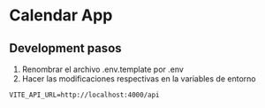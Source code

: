 
# Calendar App

## Development pasos

1. Renombrar el archivo .env.template por .env
2. Hacer las modificaciones respectivas en la variables de entorno

```
VITE_API_URL=http://localhost:4000/api
```